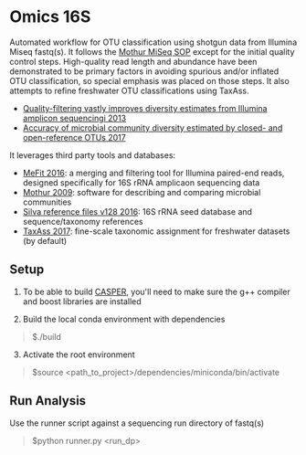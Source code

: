 # Omics 16S
Automated workflow for OTU classification using shotgun data from Illumina Miseq fastq(s).  It follows the [Mothur MiSeq SOP](https://mothur.org/wiki/MiSeq_SOP) except for the initial quality control steps.  High-quality read length and abundance have been demonstrated to be primary factors in avoiding spurious and/or inflated OTU classification, so special emphasis was placed on those steps.  It also attempts to refine freshwater OTU classifications using TaxAss.

  * [Quality-filtering vastly improves diversity estimates from Illumina amplicon sequencingi 2013](https://www.nature.com/nmeth/journal/v10/n1/full/nmeth.2276.html)
  * [Accuracy of microbial community diversity estimated by closed- and open-reference OTUs 2017](https://peerj.com/articles/3889/)


It leverages third party tools and databases:

  * [MeFit 2016](https://bmcbioinformatics.biomedcentral.com/articles/10.1186/s12859-016-1358-1): a merging and filtering tool for Illumina paired-end reads, designed specifically for 16S rRNA amplicaon sequencing data
  * [Mothur 2009](http://aem.asm.org/content/75/23/7537.full): software for describing and comparing microbial communities
  * [Silva reference files v128 2016](https://mothur.org/wiki/Silva_reference_files): 16S rRNA seed database and  sequence/taxonomy references
  * [TaxAss 2017](https://www.biorxiv.org/content/early/2017/11/05/214288): fine-scale taxonomic assignment for freshwater datasets (by default)

## Setup
1. To be able to build [CASPER](http://best.snu.ac.kr/casper/index.php?name=manual), you'll need to make sure the g++ compiler and boost libraries are installed

2. Build the local conda environment with dependencies
> $./build

3. Activate the root environment
> $source <path_to_project>/dependencies/miniconda/bin/activate


## Run Analysis
Use the runner script against a sequencing run directory of fastq(s)
> $python runner.py <run_dp>
